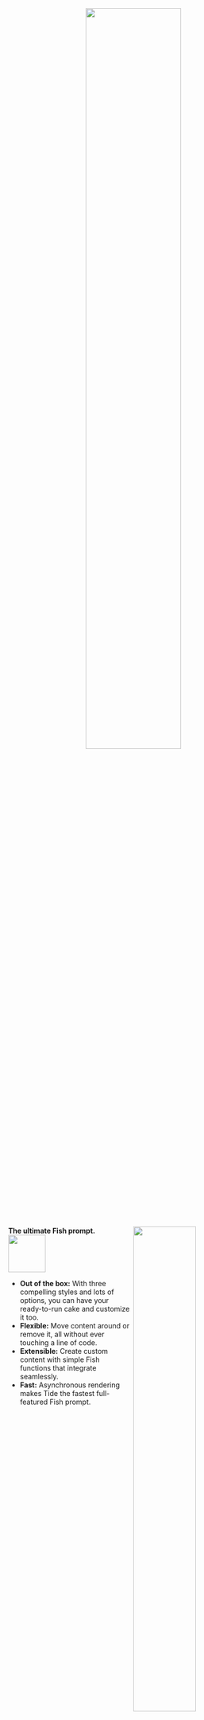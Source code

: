 <div align="center">

<img src="../assets/images/logo.svg" width="61.8%"/>

</div>

#

<img src="../assets/images/header.png" width="50%" align="right"/>

**The ultimate Fish prompt.**&nbsp;&nbsp;<sub><img src="https://github.com/IlanCosman/tide/workflows/CI/badge.svg" width="75"/></sub>

- **Out of the box:** With three compelling styles and lots of options, you can have your ready-to-run cake and customize it too.
- **Flexible:** Move content around or remove it, all without ever touching a line of code.
- **Extensible:** Create custom content with simple Fish functions that integrate seamlessly.
- **Fast:** Asynchronous rendering makes Tide the fastest full-featured Fish prompt.

<br clear="right">

## Installation

### System Requirements

- The **latest** version of [Fish][], currently 3.4.1. <sub>[Using an older version of Fish?][]</sub>
- A [Nerd Font][nerd fonts] installed and enabled in your terminal (for example the [recommended font](#fonts)).

Install with [Fisher][]:

```console
fisher install IlanCosman/tide@v5
```

<details>
  <summary>Install manually</summary>

This script may not work for all use cases.

```fish
set -l _tide_tmp_dir (command mktemp -d)
curl https://codeload.github.com/ilancosman/tide/tar.gz/v5 | tar -xzC $_tide_tmp_dir
command cp -R $_tide_tmp_dir/*/{completions,conf.d,functions} $__fish_config_dir
fish_path=(status fish-path) exec $fish_path -C "emit _tide_init_install"
```

</details>

## Features

### Configuration Wizard

Run `tide configure` to open the wizard in your terminal.

![configuration_wizard][]

<br>

<img src="../assets/images/extensible.png" width="61.8%" align="right"/>

### Extensible

If there isn't an item that fits your needs you can make your own (and hopefully submit a pull request) or ask for it to be made by opening an issue.

<br clear="right"><br>

<img src="../assets/images/flexible.png" width="61.8%" align="left"/>

### Flexible

Using the [`items`][] list for each side of the prompt, you have full control of which and where prompt sections display.

<br clear="left"><br>

### Asynchronous Rendering

Tide runs everything in the background so that your prompt will always feel snappy.

![async][]

Asynchronous rendering also allows Tide to display more information than other prompts. For example, most prompts don't display the number of untracked, modified, or deleted files in a git repository because it's too slow to compute.

<br>

<img src="../assets/images/multi-line_right_prompt.png" width="61.8%" align="left"/>

### Multi-Line Right Prompt

> Fish can't do _that_ yet can it!

Tide is the only Fish prompt capable of displaying a multi-line right prompt. All you have to do is add the `newline` item.

<br clear="left">

### Current directory that just works

The current working directory is the most important part of any shell prompt. Tide highlights the critical parts and truncates with the least loss of information when horizontal space is scarce.

![pwd][]

When the full directory doesn't fit, the leftmost segment is truncated to its shortest unique prefix. In the example above, `Documents` becomes `Doc` instead of `D` because that could be confused with `Downloads`. Important segments are bold and never truncated. These include the last segment, root of a Git repository etc.

<sup>_Tip_: If you copy-paste a truncated path and hit <kbd>tab</kbd>, it will complete to the original.</sup>

## Documentation

See the [Wiki][] for documentation.

## Contributing

From the smallest typo to the largest feature, contributions of any size or experience level are welcome!

If you're interested in helping contribute to Tide, please take a look at the [Contributing Guide][].

## Fonts

### Meslo Nerd Font

A gorgeous monospace font designed by Jim Lyles for Bitstream, customized for Apple, enhanced by André Berg, and finally patched by Roman Perepelitsa of [Powerlevel10k][] with scripts originally developed by Ryan McIntyre of [Nerd Fonts][]. Contains all the glyphs and symbols that Tide may need. Battle-tested in dozens of different terminals on all major operating systems.

### Font Installation

Download these four ttf files:

- [MesloLGS NF Regular.ttf][]
- [MesloLGS NF Bold.ttf][]
- [MesloLGS NF Italic.ttf][]
- [MesloLGS NF Bold Italic.ttf][]

Open each file and click "Install". This will make the `MesloLGS NF` font available to all applications on your system. Configure your terminal to use this font.

## Acknowledgments

- [Powerlevel10k][] - Inspired Tide's creation. Because Tide aims to replicate Powerlevel10k's amazing capabilities, small sections of documentation have been borrowed when rewording the language would reduce clarity.
- [Starship][] - Inspired elements of Tide's documentation and community health files.
- [Spacefish][] - Inspired some of Tide's items.

[`items`]: https://github.com/IlanCosman/tide/wiki/Configuration#items
[actions]: https://github.com/IlanCosman/tide/actions
[async]: ../assets/animations/async.gif
[blazing_badge]: https://img.shields.io/badge/speed-blazing%20%F0%9F%94%A5-red
[blazing_tweet]: https://twitter.com/acdlite/status/974390255393505280
[ci_badge]: https://github.com/IlanCosman/tide/workflows/CI/badge.svg
[configuration_wizard]: ../assets/animations/configuration_wizard.gif
[contributing guide]: CONTRIBUTING.md
[fish]: https://fishshell.com/
[fisher]: https://github.com/jorgebucaran/fisher
[license_badge]: https://img.shields.io/github/license/IlanCosman/tide
[license]: LICENSE.md
[meslolgs nf bold italic.ttf]: ../assets/fonts/mesloLGS_NF_bold_italic.ttf?raw=true
[meslolgs nf bold.ttf]: ../assets/fonts/mesloLGS_NF_bold.ttf?raw=true
[meslolgs nf italic.ttf]: ../assets/fonts/mesloLGS_NF_italic.ttf?raw=true
[meslolgs nf regular.ttf]: ../assets/fonts/mesloLGS_NF_regular.ttf?raw=true
[nerd fonts]: https://github.com/ryanoasis/nerd-fonts
[powerlevel10k]: https://github.com/romkatv/powerlevel10k/
[pwd]: ../assets/images/pwd.png
[spacefish]: https://github.com/matchai/spacefish
[starship]: https://github.com/starship/starship
[using an older version of fish?]: https://github.com/IlanCosman/tide/wiki/Fish-version-compatibility
[wiki]: https://github.com/IlanCosman/tide/wiki
